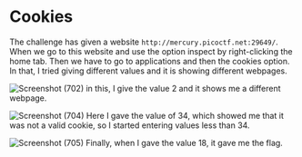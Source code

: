 # Cookies

The challenge has given a website `http://mercury.picoctf.net:29649/`. When we go to this website and use the option inspect by right-clicking the home tab. Then we have to go to applications and then the cookies option.
In that, I tried giving different values and it is showing different webpages. 

![Screenshot (702)](https://github.com/user-attachments/assets/7ab928ce-0768-44cd-baca-fb33bfc15e61)
in this, I give the value 2 and it shows me a different webpage.

![Screenshot (704)](https://github.com/user-attachments/assets/3b5ce260-bad1-49e1-bd77-d426102ea731)
Here I gave the value of 34, which showed me that it was not a valid cookie, so I started entering values less than 34.

![Screenshot (705)](https://github.com/user-attachments/assets/3fbebe8d-371a-43ab-876e-bf2c1eecdf63)
Finally, when I gave the value 18, it gave me the flag.




